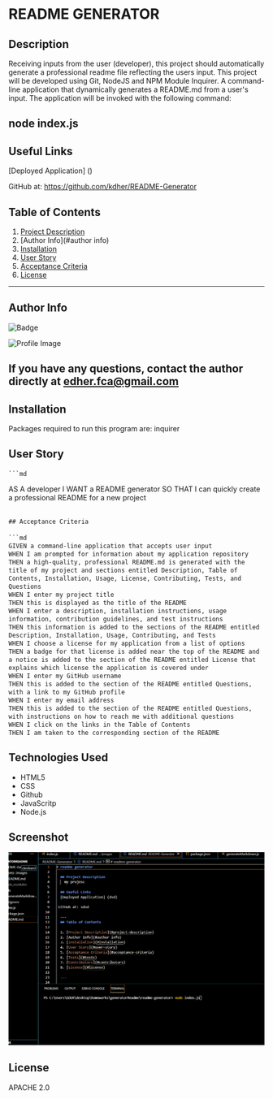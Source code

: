 # README GENERATOR
## Description

Receiving inputs from the user (developer), this project should automatically generate a professional readme file reflecting the users input. This project will be developed using Git, NodeJS and NPM Module Inquirer.
A command-line application that dynamically generates a README.md from a user's input. The application will be invoked with the following command:

node index.js
  ---
  ## Useful Links
  [Deployed Application] ()
  
 GitHub at: https://github.com/kdher/README-Generator
  
  ## Table of Contents

  1. [Project Description](#project-description)
  2. [Author Info](#author info)
  3. [Installation](#installation)
  4. [User Story](#user-story)
  5. [Acceptance Criteria](#acceptance-criteria)
  6. [License](#license)

  ---

  ## Author Info
  
![Badge](https://img.shields.io/badge/Github-kdher-4cbbb9) 
  
![Profile Image](https://github.com/kdher.png?size=50)
  
If you have any questions, contact the author directly at edher.fca@gmail.com
  ---

  ## Installation
  Packages required to run this program are: inquirer
  
  
   ## User Story
    ```md
   AS A developer
   I WANT a README generator
   SO THAT I can quickly create a professional README for a new project
   ```

   ## Acceptance Criteria
   
  ```md
  GIVEN a command-line application that accepts user input
  WHEN I am prompted for information about my application repository
  THEN a high-quality, professional README.md is generated with the title of my project and sections entitled Description, Table of Contents, Installation, Usage, License, Contributing, Tests, and Questions
  WHEN I enter my project title
  THEN this is displayed as the title of the README
  WHEN I enter a description, installation instructions, usage information, contribution guidelines, and test instructions
  THEN this information is added to the sections of the README entitled Description, Installation, Usage, Contributing, and Tests
  WHEN I choose a license for my application from a list of options
  THEN a badge for that license is added near the top of the README and a notice is added to the section of the README entitled License that explains which license the application is covered under
  WHEN I enter my GitHub username
  THEN this is added to the section of the README entitled Questions, with a link to my GitHub profile
  WHEN I enter my email address
  THEN this is added to the section of the README entitled Questions, with instructions on how to reach me with additional questions
  WHEN I click on the links in the Table of Contents
  THEN I am taken to the corresponding section of the README
  ```
  ## Technologies Used

 - HTML5
 - CSS
 - Github
 - JavaScritp
 - Node.js

  ## Screenshot
  ![Image Text.](./Assets/images/ReadmeGenerator.gif)
  ## License
  APACHE 2.0

  